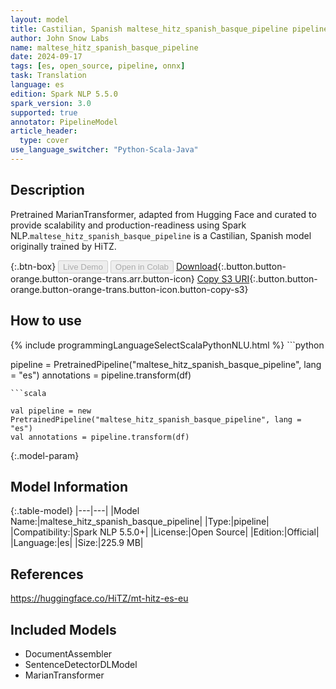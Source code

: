 ```yaml
---
layout: model
title: Castilian, Spanish maltese_hitz_spanish_basque_pipeline pipeline MarianTransformer from HiTZ
author: John Snow Labs
name: maltese_hitz_spanish_basque_pipeline
date: 2024-09-17
tags: [es, open_source, pipeline, onnx]
task: Translation
language: es
edition: Spark NLP 5.5.0
spark_version: 3.0
supported: true
annotator: PipelineModel
article_header:
  type: cover
use_language_switcher: "Python-Scala-Java"
---
```


## Description

Pretrained MarianTransformer, adapted from Hugging Face and curated to provide scalability and production-readiness using Spark NLP.`maltese_hitz_spanish_basque_pipeline` is a Castilian, Spanish model originally trained by HiTZ.

{:.btn-box}
<button class="button button-orange" disabled>Live Demo</button>
<button class="button button-orange" disabled>Open in Colab</button>
[Download](https://s3.amazonaws.com/auxdata.johnsnowlabs.com/public/models/maltese_hitz_spanish_basque_pipeline_es_5.5.0_3.0_1726581748715.zip){:.button.button-orange.button-orange-trans.arr.button-icon}
[Copy S3 URI](s3://auxdata.johnsnowlabs.com/public/models/maltese_hitz_spanish_basque_pipeline_es_5.5.0_3.0_1726581748715.zip){:.button.button-orange.button-orange-trans.button-icon.button-copy-s3}

## How to use



<div class="tabs-box" markdown="1">
{% include programmingLanguageSelectScalaPythonNLU.html %}
```python

pipeline = PretrainedPipeline("maltese_hitz_spanish_basque_pipeline", lang = "es")
annotations =  pipeline.transform(df)   

```
```scala

val pipeline = new PretrainedPipeline("maltese_hitz_spanish_basque_pipeline", lang = "es")
val annotations = pipeline.transform(df)

```
</div>

{:.model-param}
## Model Information

{:.table-model}
|---|---|
|Model Name:|maltese_hitz_spanish_basque_pipeline|
|Type:|pipeline|
|Compatibility:|Spark NLP 5.5.0+|
|License:|Open Source|
|Edition:|Official|
|Language:|es|
|Size:|225.9 MB|

## References

https://huggingface.co/HiTZ/mt-hitz-es-eu

## Included Models

- DocumentAssembler
- SentenceDetectorDLModel
- MarianTransformer